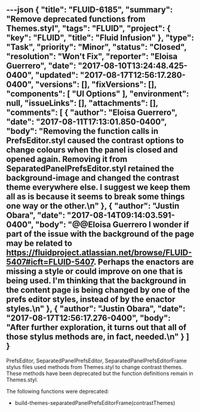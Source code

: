 ---json
{
  "title": "FLUID-6185",
  "summary": "Remove deprecated functions from Themes.styl",
  "tags": "FLUID",
  "project": {
    "key": "FLUID",
    "title": "Fluid Infusion"
  },
  "type": "Task",
  "priority": "Minor",
  "status": "Closed",
  "resolution": "Won't Fix",
  "reporter": "Eloisa Guerrero",
  "date": "2017-08-10T13:24:48.425-0400",
  "updated": "2017-08-17T12:56:17.280-0400",
  "versions": [],
  "fixVersions": [],
  "components": [
    "UI Options"
  ],
  "environment": null,
  "issueLinks": [],
  "attachments": [],
  "comments": [
    {
      "author": "Eloisa Guerrero",
      "date": "2017-08-11T17:13:01.850-0400",
      "body": "Removing the function calls in PrefsEditor.styl caused the contrast options to change colours when the panel is closed and opened again. Removing it from SeparatedPanelPrefsEditor.styl retained the background-image and changed the contrast theme everywhere else. I suggest we keep them all as is because it seems to break some things one way or the other.\n"
    },
    {
      "author": "Justin Obara",
      "date": "2017-08-14T09:14:03.591-0400",
      "body": "@@Eloisa Guerrero I wonder if part of the issue with the background of the page may be related to <https://fluidproject.atlassian.net/browse/FLUID-5407#icft=FLUID-5407>. Perhaps the enactors are missing a style or could improve on one that is being used. I'm thinking that the background in the content page is being changed by one of the prefs editor styles, instead of by the enactor styles.\n"
    },
    {
      "author": "Justin Obara",
      "date": "2017-08-17T12:56:17.276-0400",
      "body": "After further exploration, it turns out that all of those stylus methods are, in fact, needed.\n"
    }
  ]
}
---
PrefsEditor, SeparatedPanelPrefsEditor, SeparatedPanelPrefsEditorFrame stylus files used methods from Themes.styl to change contrast themes. These methods have been deprecated but the function definitions remain in Themes.styl.

The following functions were deprecated:

* build-themes-separatedPanelPrefsEditorFrame(contrastThemes)

        
